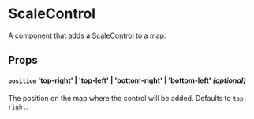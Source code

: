 ScaleControl
============

A component that adds a [ScaleControl](https://docs.mapbox.com/mapbox-gl-js/api/markers/#scalecontrol) to a map.

[//]: # (TODO: example)

Props
-----

#### `position` 'top-right' | 'top-left' | 'bottom-right' | 'bottom-left' *(optional)*

The position on the map where the control will be added. Defaults to `top-right`.
